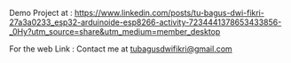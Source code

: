 Demo Project at : https://www.linkedin.com/posts/tu-bagus-dwi-fikri-27a3a0233_esp32-arduinoide-esp8266-activity-7234441378653433856-_0Hy?utm_source=share&utm_medium=member_desktop

For the web Link : Contact me at tubagusdwifikri@gmail.com
